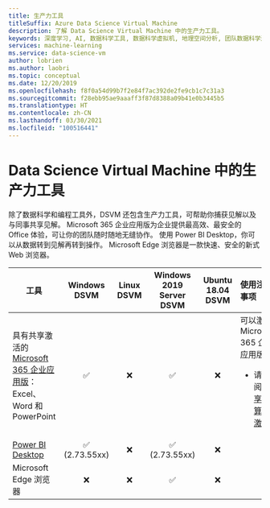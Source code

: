 ```yaml
---
title: 生产力工具
titleSuffix: Azure Data Science Virtual Machine
description: 了解 Data Science Virtual Machine 中的生产力工具。
keywords: 深度学习, AI, 数据科学工具, 数据科学虚拟机, 地理空间分析, 团队数据科学过程
services: machine-learning
ms.service: data-science-vm
author: lobrien
ms.author: laobri
ms.topic: conceptual
ms.date: 12/20/2019
ms.openlocfilehash: f8f0a54d99b7f2e84f7ac392de2fe9cb1c7c31a3
ms.sourcegitcommit: f28ebb95ae9aaaff3f87d8388a09b41e0b3445b5
ms.translationtype: HT
ms.contentlocale: zh-CN
ms.lasthandoff: 03/30/2021
ms.locfileid: "100516441"
---
```

# <a name="productivity-tools-on-the-data-science-virtual-machine"></a>Data Science Virtual Machine 中的生产力工具

除了数据科学和编程工具外，DSVM 还包含生产力工具，可帮助你捕获见解以及与同事共享见解。 Microsoft 365 企业应用版为企业提供最高效、最安全的 Office 体验，可让你的团队随时随地无缝协作。 使用 Power BI Desktop，你可以从数据转到见解再转到操作。 Microsoft Edge 浏览器是一款快速、安全的新式 Web 浏览器。 


| 工具 | Windows DSVM | Linux DSVM | Windows 2019 Server DSVM | Ubuntu 18.04 DSVM | 使用注意事项 |
|---|:-:|:-:|:-:|:-:|:--|
| 具有共享激活的 [Microsoft 365 企业应用版](https://www.microsoft.com/microsoft-365/business/microsoft-365-apps-for-enterprise)：Excel、Word 和 PowerPoint | <span class='green-check'>&#9989;</span> | <span class='red-x'>&#10060;</span> | <span class='green-check'>&#9989;</span> | <span class='red-x'>&#10060;</span> | 可以激活 Microsoft 365 企业应用版：<br/><ul><li>请参阅[共享计算机激活](/deployoffice/overview-shared-computer-activation)</ul> |
| [Power BI Desktop](https://powerbi.microsoft.com/) | <span class='green-check'>&#9989;</span></br> (2.73.55xx) | <span class='red-x'>&#10060;</span> | <span class='green-check'>&#9989;</span></br> (2.73.55xx) | <span class='red-x'>&#10060;</span> | |
| Microsoft Edge 浏览器 | <span class='red-x'>&#10060;</span> | <span class='red-x'>&#10060;</span> | <span class='green-check'>&#9989;</span> | <span class='red-x'>&#10060;</span> | |
